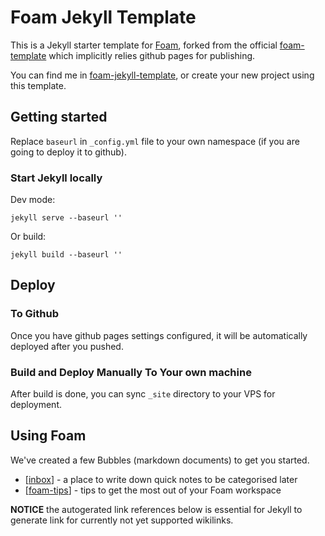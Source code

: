 # Foam Jekyll Template

This is a Jekyll starter template for [Foam](https://foambubble.github.io/foam/), forked from the official [foam-template](https://github.com/foambubble/foam-template) which implicitly relies github pages for publishing.

You can find me in [foam-jekyll-template](https://github.com/hikerpig/foam-jekyll-template), or create your new project using this template.

## Getting started

Replace `baseurl` in `_config.yml` file to your own namespace (if you are going to deploy it to github).

### Start Jekyll locally

Dev mode:

```
jekyll serve --baseurl ''
```

Or build:

```
jekyll build --baseurl ''
```

## Deploy

### To Github

Once you have github pages settings configured, it will be automatically deployed after you pushed.

### Build and Deploy Manually To Your own machine

After build is done, you can sync `_site` directory to your VPS for deployment.

## Using Foam

We've created a few Bubbles (markdown documents) to get you started.

- [[inbox]] - a place to write down quick notes to be categorised later
- [[foam-tips]] - tips to get the most out of your Foam workspace

**NOTICE** the autogerated link references below is essential for Jekyll to generate link for currently not yet supported wikilinks.

[//begin]: # "Autogenerated link references for markdown compatibility"
[inbox]: inbox "Inbox"
[foam-tips]: foam-tips "Foam tips"
[//end]: # "Autogenerated link references"
